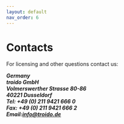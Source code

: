 ```yaml
---
layout: default
nav_order: 6
---
```

# Contacts

For licensing and other questions contact us:

***Germany<br/>
troido GmbH<br/>
Volmerswerther Strasse 80-86<br/>
40221 Dusseldorf<br/>
Tel: +49 (0) 211 9421 666 0<br/>
Fax: +49 (0) 211 9421 666 2<br/>
Email:[info@troido.de](mailto:info@troido.de)<br/>***
